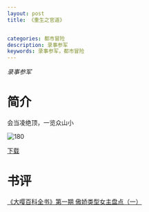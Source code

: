 ```yaml
---
layout: post
title: 《重生之官道》


categories: 都市冒险
description: 录事参军
keywords: 录事参军，都市冒险
---
```


*录事参军*

# 简介

会当凌绝顶，一览众山小

![180](https://tvax2.sinaimg.cn/large/008dGP0Fgy1gttmgj2kt9j304605kaa4.jpg)

[下载](https://link.jscdn.cn/1drv/aHR0cHM6Ly8xZHJ2Lm1zL3QvcyFBaGU2R2dNWmVFb2poQ05iX1ZfRFFweVRkMEpCP2U9TGRTR2xr.txt)
# 书评
[《大嘤百科全书》第一期 傲娇类型女主盘点（一）](https://yybooks0.github.io//wiki/2021-8-30-%E3%80%8A%E5%A4%A7%E5%98%A4%E7%99%BE%E7%A7%91%E5%85%A8%E4%B9%A6%E3%80%8B%E7%AC%AC%E4%B8%80%E6%9C%9F%20%E5%82%B2%E5%A8%87%E7%B1%BB%E5%9E%8B%E5%A5%B3%E4%B8%BB%E7%9B%98%E7%82%B9%EF%BC%88%E4%B8%80%EF%BC%89/)


